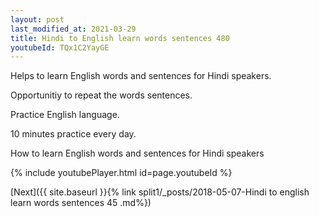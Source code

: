 ```yaml
---
layout: post
last_modified_at: 2021-03-29
title: Hindi to English learn words sentences 480 
youtubeId: TQx1C2YayGE
---
```

 
 
Helps to learn English words and sentences for Hindi speakers.

Opportunitiy to repeat the words sentences. 

Practice English language. 
 
10 minutes practice every day. 
 
How to learn English words and sentences for Hindi speakers 
 
{% include youtubePlayer.html id=page.youtubeId %}
 
 
[Next]({{ site.baseurl }}{% link  split1/_posts/2018-05-07-Hindi to english learn words sentences 45 .md%})
 
